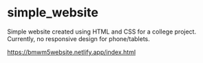 # simple_website

Simple website created using HTML and CSS for a college project. Currently, no responsive design for phone/tablets.

https://bmwm5website.netlify.app/index.html
